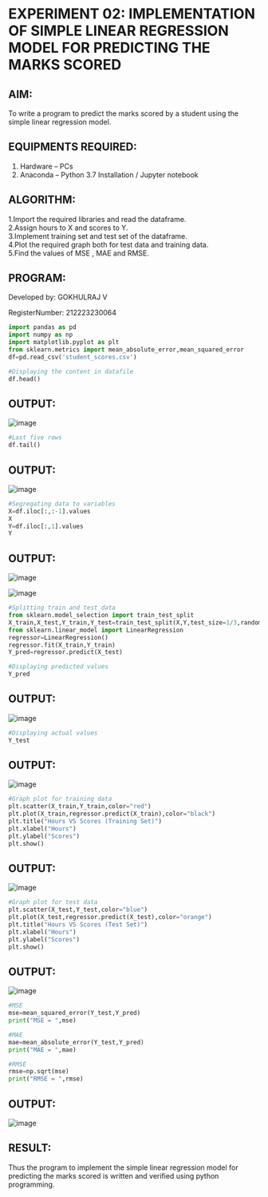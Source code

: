 # EXPERIMENT 02: IMPLEMENTATION OF SIMPLE LINEAR REGRESSION MODEL FOR PREDICTING THE MARKS SCORED
## AIM:  
To write a program to predict the marks scored by a student using the simple linear regression model.
## EQUIPMENTS REQUIRED:
1. Hardware – PCs  
2. Anaconda – Python 3.7 Installation / Jupyter notebook  
## ALGORITHM:
1.Import the required libraries and read the dataframe.  
2.Assign hours to X and scores to Y.  
3.Implement training set and test set of the dataframe.  
4.Plot the required graph both for test data and training data.  
5.Find the values of MSE , MAE and RMSE.     

## PROGRAM:



Developed by: GOKHULRAJ V

RegisterNumber:  212223230064

```py
import pandas as pd
import numpy as np
import matplotlib.pyplot as plt
from sklearn.metrics import mean_absolute_error,mean_squared_error
df=pd.read_csv('student_scores.csv')

#Displaying the content in datafile
df.head()
```
## OUTPUT:
![image](https://github.com/user-attachments/assets/e5f39f33-fe67-49a4-ae7d-8d8498d3c5e7)
```py
#Last five rows
df.tail()
```
## OUTPUT:
![image](https://github.com/user-attachments/assets/022eb321-7225-4178-9945-6cbaeb3d334f)

```py
#Segregating data to variables
X=df.iloc[:,:-1].values
X
Y=df.iloc[:,1].values
Y
```
## OUTPUT:
![image](https://github.com/user-attachments/assets/43a5570d-6916-4e57-b232-7f445a2f7413)

![image](https://github.com/user-attachments/assets/0f822094-b2f8-400b-9599-74e770df411f)

```py
#Splitting train and test data
from sklearn.model_selection import train_test_split
X_train,X_test,Y_train,Y_test=train_test_split(X,Y,test_size=1/3,random_state=0)
from sklearn.linear_model import LinearRegression
regressor=LinearRegression()
regressor.fit(X_train,Y_train)
Y_pred=regressor.predict(X_test)

#Displaying predicted values
Y_pred
```
## OUTPUT:
![image](https://github.com/user-attachments/assets/7d746620-a53a-4271-9077-ffb5f2073f40)
```py
#Displaying actual values
Y_test
```
## OUTPUT:
![image](https://github.com/user-attachments/assets/8a445cc3-07fb-4837-afca-f4ac9636208c)
```py
#Graph plot for training data
plt.scatter(X_train,Y_train,color="red")
plt.plot(X_train,regressor.predict(X_train),color="black")
plt.title("Hours VS Scores (Training Set)")
plt.xlabel("Hours")
plt.ylabel("Scores")
plt.show()
```
## OUTPUT:
![image](https://github.com/user-attachments/assets/230e2f4e-8c80-4732-974e-d22b81652a2a)
```py
#Graph plot for test data
plt.scatter(X_test,Y_test,color="blue")
plt.plot(X_test,regressor.predict(X_test),color="orange")
plt.title("Hours VS Scores (Test Set)")
plt.xlabel("Hours")
plt.ylabel("Scores")
plt.show()
```
## OUTPUT:
![image](https://github.com/user-attachments/assets/7c15a489-216e-46db-85f9-84a39c2266f2)
```py
#MSE
mse=mean_squared_error(Y_test,Y_pred)
print("MSE = ",mse)

#MAE
mae=mean_absolute_error(Y_test,Y_pred)
print("MAE = ",mae)

#RMSE
rmse=np.sqrt(mse)
print("RMSE = ",rmse)
````
## OUTPUT:
![image](https://github.com/user-attachments/assets/d39891b9-be73-4b01-9ae0-d61bdc2573a9)


## RESULT:
Thus the program to implement the simple linear regression model for predicting the marks scored is written and verified using python programming.


